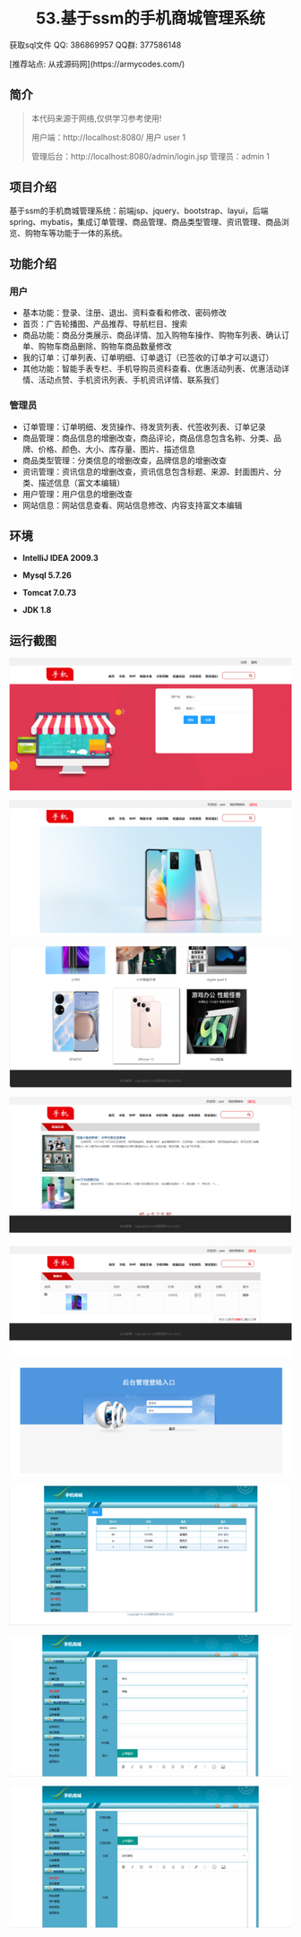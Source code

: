 <p><h1 align="center">53.基于ssm的手机商城管理系统</h1></p>

<p> 获取sql文件 QQ: 386869957 QQ群: 377586148 </p>
<p> [推荐站点: 从戎源码网](https://armycodes.com/) </p>

## 简介

> 本代码来源于网络,仅供学习参考使用!
> 
> 用户端：http://localhost:8080/
> 用户 user 1
> 
> 管理后台：http://localhost:8080/admin/login.jsp
> 管理员：admin 1
>

## 项目介绍
基于ssm的手机商城管理系统：前端jsp、jquery、bootstrap、layui，后端 spring、mybatis，集成订单管理、商品管理、商品类型管理、资讯管理、商品浏览、购物车等功能于一体的系统。

## 功能介绍

### 用户

- 基本功能：登录、注册、退出、资料查看和修改、密码修改
- 首页：广告轮播图、产品推荐、导航栏目、搜索
- 商品功能：商品分类展示、商品详情、加入购物车操作、购物车列表、确认订单、购物车商品删除、购物车商品数量修改
- 我的订单：订单列表、订单明细、订单退订（已签收的订单才可以退订）
- 其他功能：智能手表专栏、手机导购员资料查看、优惠活动列表、优惠活动详情、活动点赞、手机资讯列表、手机资讯详情、联系我们

### 管理员

- 订单管理：订单明细、发货操作、待发货列表、代签收列表、订单记录
- 商品管理：商品信息的增删改查，商品评论，商品信息包含名称、分类、品牌、价格、颜色、大小、库存量、图片、描述信息
- 商品类型管理：分类信息的增删改查，品牌信息的增删改查
- 资讯管理：资讯信息的增删改查，资讯信息包含标题、来源、封面图片、分类、描述信息（富文本编辑）
- 用户管理：用户信息的增删改查
- 网站信息：网站信息查看、网站信息修改、内容支持富文本编辑

## 环境

- <b>IntelliJ IDEA 2009.3</b>

- <b>Mysql 5.7.26</b>

- <b>Tomcat 7.0.73</b>

- <b>JDK 1.8</b>


## 运行截图
![](screenshot/1.png)

![](screenshot/2.png)

![](screenshot/3.png)

![](screenshot/4.png)

![](screenshot/5.png)

![](screenshot/6.png)

![](screenshot/7.png)

![](screenshot/8.png)

![](screenshot/9.png)

